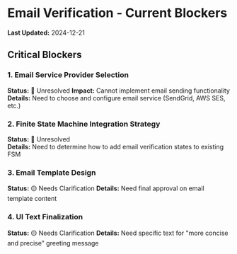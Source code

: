 # Email Verification - Current Blockers

**Last Updated:** 2024-12-21
## Critical Blockers

### 1. Email Service Provider Selection
**Status:** 🔴 Unresolved
**Impact:** Cannot implement email sending functionality
**Details:** Need to choose and configure email service (SendGrid, AWS SES, etc.)

### 2. Finite State Machine Integration Strategy
**Status:** 🔴 Unresolved  
**Details:** Need to determine how to add email verification states to existing FSM
### 3. Email Template Design
**Status:** 🟡 Needs Clarification
**Details:** Need final approval on email template content

### 4. UI Text Finalization
**Status:** 🟡 Needs Clarification
**Details:** Need specific text for "more concise and precise" greeting message 